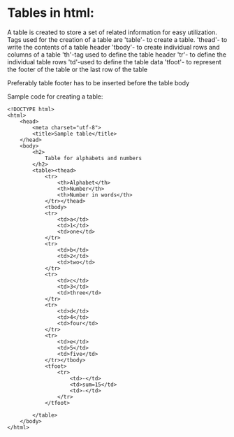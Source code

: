 # Tables in html:

A table is created to store a set of related information for easy utilization.
Tags used for the creation of a table are
'table'- to create a table.
'thead'- to write the contents of a table header
'tbody'- to create individual rows and columns of a table
'th'-tag used to define the table header
'tr'- to define the individual table rows
'td'-used to define the table data
'tfoot'- to represent the footer of the table or the last row of the table

Preferably table footer has to be inserted before the table body

Sample code for creating a table:


    <!DOCTYPE html>
    <html>
        <head>
            <meta charset="utf-8">
            <title>Sample table</title>
        </head>
        <body>
            <h2>
                Table for alphabets and numbers
            </h2>
            <table><thead>
                <tr>
                    <th>Alphabet</th>
                    <th>Number</th>
                    <th>Number in words</th>
                </tr></thead>
                <tbody>
                <tr>
                    <td>a</td>
                    <td>1</td>
                    <td>one</td>
                </tr>
                <tr>
                    <td>b</td>
                    <td>2</td>
                    <td>two</td>
                </tr>
                <tr>
                    <td>c</td>
                    <td>3</td>
                    <td>three</td>
                </tr>
                <tr>
                    <td>d</td>
                    <td>4</td>
                    <td>four</td>
                </tr>
                <tr>
                    <td>e</td>
                    <td>5</td>
                    <td>five</td>
                </tr></tbody>
                <tfoot>
                    <tr>
                        <td>-</td>
                        <td>sum=15</td>
                        <td>-</td>
                    </tr>
                </tfoot>

            </table>
        </body>
    </html>
